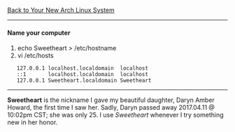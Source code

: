 [Back to Your New Arch Linux System](../02-your-new-arch-linux-system.md)
***

#### Name your computer
1. echo Sweetheart > /etc/hostname
2. vi /etc/hosts
```
   127.0.0.1 localhost.localdomain  localhost
   ::1       localhost.localdomain  localhost
   127.0.0.1 Sweetheart.localdomain Sweetheart
```

---
__Sweetheart__ is the nickname I gave my beautiful daughter, Daryn Amber
Howard, the first time I saw her.  Sadly, Daryn passed away 2017.04.11
@ 10:02pm CST; she was only 25.  I use _Sweetheart_ whenever I try
something new in her honor.
